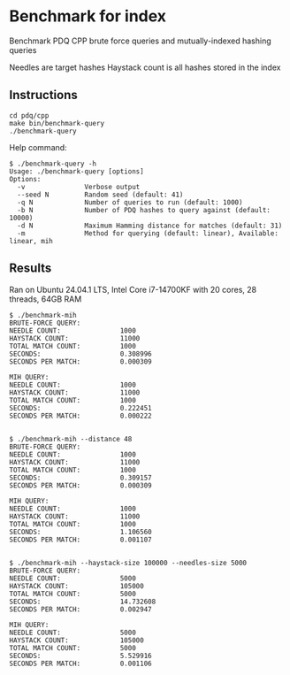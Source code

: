 # Benchmark for index
Benchmark PDQ CPP brute force queries and mutually-indexed hashing queries

Needles are target hashes
Haystack count is all hashes stored in the index

## Instructions
```
cd pdq/cpp
make bin/benchmark-query
./benchmark-query
```

Help command:
```
$ ./benchmark-query -h
Usage: ./benchmark-query [options]
Options:
  -v               Verbose output
  --seed N         Random seed (default: 41)
  -q N             Number of queries to run (default: 1000)
  -b N             Number of PDQ hashes to query against (default: 10000)
  -d N             Maximum Hamming distance for matches (default: 31)
  -m               Method for querying (default: linear), Available: linear, mih
```

## Results
Ran on Ubuntu 24.04.1 LTS, Intel Core i7-14700KF with 20 cores, 28 threads, 64GB RAM

```
$ ./benchmark-mih
BRUTE-FORCE QUERY:
NEEDLE COUNT:               1000
HAYSTACK COUNT:             11000
TOTAL MATCH COUNT:          1000
SECONDS:                    0.308996
SECONDS PER MATCH:          0.000309

MIH QUERY:
NEEDLE COUNT:               1000
HAYSTACK COUNT:             11000
TOTAL MATCH COUNT:          1000
SECONDS:                    0.222451
SECONDS PER MATCH:          0.000222


$ ./benchmark-mih --distance 48
BRUTE-FORCE QUERY:
NEEDLE COUNT:               1000
HAYSTACK COUNT:             11000
TOTAL MATCH COUNT:          1000
SECONDS:                    0.309157
SECONDS PER MATCH:          0.000309

MIH QUERY:
NEEDLE COUNT:               1000
HAYSTACK COUNT:             11000
TOTAL MATCH COUNT:          1000
SECONDS:                    1.106560
SECONDS PER MATCH:          0.001107


$ ./benchmark-mih --haystack-size 100000 --needles-size 5000
BRUTE-FORCE QUERY:
NEEDLE COUNT:               5000
HAYSTACK COUNT:             105000
TOTAL MATCH COUNT:          5000
SECONDS:                    14.732608
SECONDS PER MATCH:          0.002947

MIH QUERY:
NEEDLE COUNT:               5000
HAYSTACK COUNT:             105000
TOTAL MATCH COUNT:          5000
SECONDS:                    5.529916
SECONDS PER MATCH:          0.001106
```